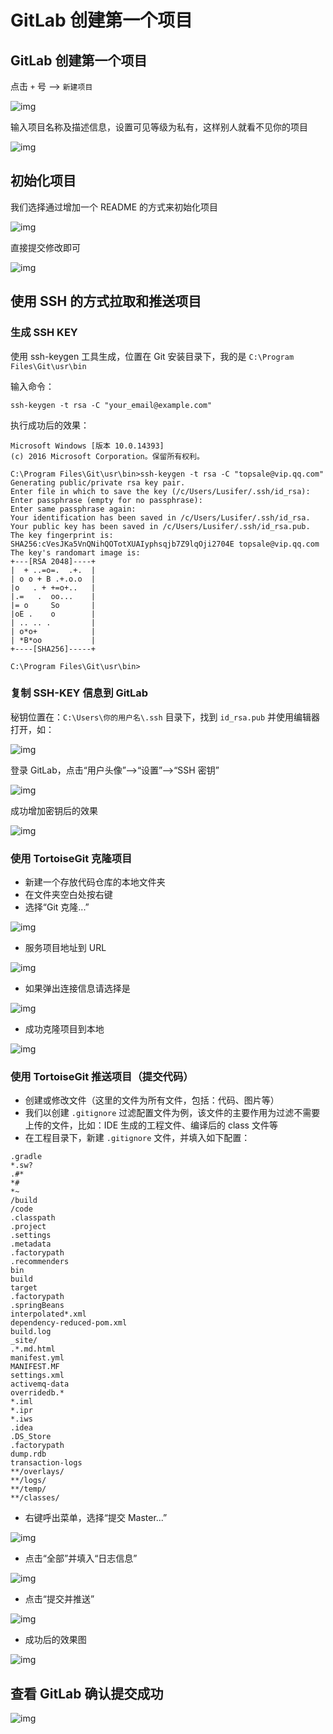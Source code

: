 # GitLab 创建第一个项目

## GitLab 创建第一个项目

点击 `+` 号 --> `新建项目`

![img](./assets/Lusifer1511800438.png)

输入项目名称及描述信息，设置可见等级为私有，这样别人就看不见你的项目

![img](./assets/Lusifer1511800627.png)

## 初始化项目

我们选择通过增加一个 README 的方式来初始化项目

![img](./assets/Lusifer1511800836.png)

直接提交修改即可

![img](./assets/Lusifer1511800904.png)

## 使用 SSH 的方式拉取和推送项目

### 生成 SSH KEY

使用 ssh-keygen 工具生成，位置在 Git 安装目录下，我的是 `C:\Program Files\Git\usr\bin`

输入命令：

```text
ssh-keygen -t rsa -C "your_email@example.com"
```

执行成功后的效果：

```text
Microsoft Windows [版本 10.0.14393]
(c) 2016 Microsoft Corporation。保留所有权利。

C:\Program Files\Git\usr\bin>ssh-keygen -t rsa -C "topsale@vip.qq.com"
Generating public/private rsa key pair.
Enter file in which to save the key (/c/Users/Lusifer/.ssh/id_rsa):
Enter passphrase (empty for no passphrase):
Enter same passphrase again:
Your identification has been saved in /c/Users/Lusifer/.ssh/id_rsa.
Your public key has been saved in /c/Users/Lusifer/.ssh/id_rsa.pub.
The key fingerprint is:
SHA256:cVesJKa5VnQNihQOTotXUAIyphsqjb7Z9lqOji2704E topsale@vip.qq.com
The key's randomart image is:
+---[RSA 2048]----+
|  + ..=o=.  .+.  |
| o o + B .+.o.o  |
|o   . + +=o+..   |
|.=   .  oo...    |
|= o     So       |
|oE .    o        |
| .. .. .         |
| o*o+            |
| *B*oo           |
+----[SHA256]-----+

C:\Program Files\Git\usr\bin>
```

### 复制 SSH-KEY 信息到 GitLab

秘钥位置在：`C:\Users\你的用户名\.ssh` 目录下，找到 `id_rsa.pub` 并使用编辑器打开，如：

![img](./assets/Lusifer1511801618.png)

登录 GitLab，点击“用户头像”-->“设置”-->“SSH 密钥”

![img](./assets/Lusifer1511801730.png)

成功增加密钥后的效果

![img](./assets/Lusifer1511801884.png)

### 使用 TortoiseGit 克隆项目

- 新建一个存放代码仓库的本地文件夹
- 在文件夹空白处按右键
- 选择“Git 克隆...”

![img](./assets/Lusifer1511802101.png)

- 服务项目地址到 URL

![img](./assets/Lusifer1511802242.png)

- 如果弹出连接信息请选择是

![img](./assets/Lusifer1511802354.png)

- 成功克隆项目到本地

![img](./assets/Lusifer1511802402.png)

### 使用 TortoiseGit 推送项目（提交代码）

- 创建或修改文件（这里的文件为所有文件，包括：代码、图片等）
- 我们以创建 `.gitignore` 过滤配置文件为例，该文件的主要作用为过滤不需要上传的文件，比如：IDE 生成的工程文件、编译后的 class 文件等
- 在工程目录下，新建 `.gitignore` 文件，并填入如下配置：

```text
.gradle
*.sw?
.#*
*#
*~
/build
/code
.classpath
.project
.settings
.metadata
.factorypath
.recommenders
bin
build
target
.factorypath
.springBeans
interpolated*.xml
dependency-reduced-pom.xml
build.log
_site/
.*.md.html
manifest.yml
MANIFEST.MF
settings.xml
activemq-data
overridedb.*
*.iml
*.ipr
*.iws
.idea
.DS_Store
.factorypath
dump.rdb
transaction-logs
**/overlays/
**/logs/
**/temp/
**/classes/
```

- 右键呼出菜单，选择“提交 Master...”

![img](./assets/Lusifer1511802947.png)

- 点击“全部”并填入“日志信息”

![img](./assets/Lusifer1511803046.png)

- 点击“提交并推送”

![img](./assets/Lusifer1511803174.png)

- 成功后的效果图

![img](./assets/Lusifer1511803209.png)

## 查看 GitLab 确认提交成功

![img](./assets/Lusifer1511803280.png)